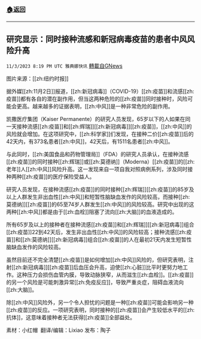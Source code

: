 ###  [:house:返回](README.md)
---


## 研究显示：同时接种流感和新冠病毒疫苗的患者中风风险升高
`11/3/2023 8:19 PM UTC 雅典娜快讯` [轉載自GNews](https://gnews.org/articles/1918985)

图片来源：[[zh:纽约时报]]

据外媒[[zh:11月2日]]报道，[[zh:新冠病毒]]（COVID-19）[[zh:疫苗]]和流感[[zh:疫苗]]都有各自的潜在副作用，但当这两种危险的[[zh:疫苗]]同时接种时，风险可能会更高。越来越多的证据表明，[[zh:中风]]是一种非常危险的副作用。

凯撒医疗集团（Kaiser Permanente）的研究人员发现，65岁以下的人如果在同一天接种流感[[zh:疫苗]]和[[zh:辉瑞]][[zh:新冠病毒]][[zh:疫苗]]，[[zh:中风]]的风险就会增加。在这项研究中，[[zh:科学家]]们发现，在接种二价[[zh:疫苗]]后的42天内，有373名患者[[zh:中风]]，42天后，有1511名患者[[zh:中风]]。

与此同时，[[zh:美国食品和药物管理局]]（FDA）的研究人员承认，在接种流感[[zh:疫苗]]的同时接种[[zh:辉瑞]]或[[zh:莫德纳]]（Moderna）[[zh:疫苗]]的[[zh:老年]]人[[zh:中风]]风险升高。这一发现来自一项自我对照病例系列，涉及同时接种两种[[zh:疫苗]]的医疗保险受益人。

研究人员发现，在接种流感[[zh:疫苗]]的同时接种[[zh:辉瑞]][[zh:疫苗]]的85岁及以上人群发生非出血性[[zh:中风]]和短暂性脑缺血发作的风险较高，而接种[[zh:莫德纳]][[zh:疫苗]]的65至74岁人群发生[[zh:中风]]的风险较高。研究中出现的这两种[[zh:中风]]都是由于[[zh:血栓]]阻塞了流向[[zh:大脑]]的血液造成的。

所有65岁及以上的接种者在接种流感[[zh:疫苗]]和[[zh:辉瑞]][[zh:新冠病毒]]组合[[zh:疫苗]]22到42天后，发生非出血性[[zh:中风]]的风险较高；接种流感[[zh:疫苗]]和[[zh:莫德纳]][[zh:新冠病毒]]组合[[zh:疫苗]]的人在最初21天内发生短暂性脑缺血发作的风险较高。

虽然目前还不完全清楚[[zh:疫苗]]是如何增加[[zh:中风]]风险的，但研究表明，注射[[zh:新冠病毒]][[zh:疫苗]]后血压会升高，迫使[[zh:心脏]]比平时更努力地工作。这种压力会损伤血管内膜，导致动脉狭窄，从而滋生[[zh:血栓]]。[[zh:疫苗]]的另一个风险是可能刺激异常[[zh:免疫反应]]，导致严重炎症，阻碍血液流向[[zh:大脑]]。

除[[zh:中风]]风险外，另一个令人担忧的问题是一种[[zh:疫苗]]可能会影响另一种[[zh:疫苗]]的反应。一项研究表明，同时接种的[[zh:疫苗]]会产生较低水平的[[zh:抗体]]，这意味着接种者无法获得[[zh:疫苗]]全部益处。

素材：小红帽   翻译/编辑：Lixiao   发布：陶子



